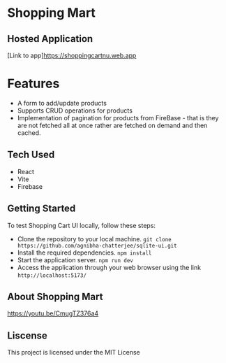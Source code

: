 # Shopping Mart

## Hosted Application

[Link to app]https://shoppingcartnu.web.app

# Features

- A form to add/update products
- Supports CRUD operations for products
- Implementation of pagination for products from FireBase - that is they are not fetched all at once rather are fetched on demand and then cached.

## Tech Used

- React
- Vite
- Firebase

## Getting Started

To test Shopping Cart UI locally, follow these steps:

- Clone the repository to your local machine.
  `git clone https://github.com/agnibha-chatterjee/sqlite-ui.git`
- Install the required dependencies.
  `npm install`
- Start the application server.
  `npm run dev`
- Access the application through your web browser using the link
  `http://localhost:5173/`

## About Shopping Mart
https://youtu.be/CmugTZ376a4

## Liscense

This project is licensed under the MIT License
